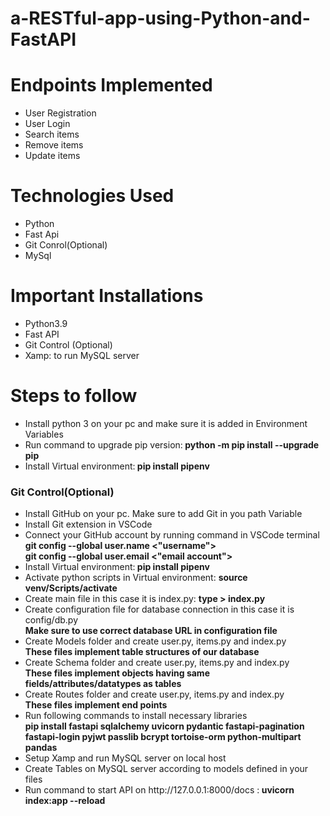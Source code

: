 # a-RESTful-app-using-Python-and-FastAPI
<html>
<h1>Endpoints Implemented</h1>

<ul>
  <li>User Registration</li>
  <li>User Login</li>
  <li>Search items</li>
  <li>Remove items</li>
  <li>Update items</li>
</ul>

<h1>Technologies Used</h1>
<ul>
  <li>Python</li>
  <li>Fast Api</li>
  <li>Git Conrol(Optional)</li>
  <li>MySql</li>
</ul>

<h1> Important Installations</h1>
<ul>
  <li>Python3.9</li>
  <li>Fast API</li>
  <li>Git Control (Optional)</li>
  <li>Xamp: to run MySQL server</li>
</ul>
<h1>Steps to follow</h1>
<ul>
  <li>Install python 3 on your pc and make sure it is added in Environment Variables</li>
  <li>Run command to upgrade pip version:<b> python -m pip install --upgrade pip </b></li>
  <li>Install Virtual environment:<b> pip install pipenv </b></li>
</ul>
<h3>Git Control(Optional)</h3>
<ul>
  <li>Install GitHub on your pc. Make sure to add Git in you path Variable</li>
  <li>Install Git extension in VSCode</li>
  <li>Connect your GitHub account by running command in VSCode terminal </li>
  <b> git config --global user.name <"username">  </b><br>
   <b>git config --global user.email <"email account"> </b>
  <li>Install Virtual environment:<b> pip install pipenv </b> </li>
  <li>Activate python scripts in Virtual environment: <b> source venv/Scripts/activate  </b> </li>
  <li>Create main file in this case it is index.py: <b> type > index.py</b></li>
  <li>Create configuration file for database connection in this case it is config/db.py</li>
  <b>Make sure to use correct database URL in configuration file</b>
  <li>Create Models folder and create user.py, items.py and index.py</li>
  <b>These files implement table structures of our database</b>
  <li>Create Schema folder and create user.py, items.py and index.py</li>
  <b>These files implement objects having same fields/attributes/datatypes as tables</b>
  <li>Create Routes folder and create user.py, items.py and index.py</li>
  <b>These files implement end points</b>
  <li>Run following commands to install necessary libraries</li>
  <b>pip install fastapi sqlalchemy uvicorn pydantic fastapi-pagination fastapi-login pyjwt  passlib bcrypt tortoise-orm python-multipart pandas</b><br>
  <li>Setup Xamp and run MySQL server on local host</li>
  <li>Create Tables on MySQL server according to models defined in your files</li>
  <li> Run command to start API on http://127.0.0.1:8000/docs :<b> uvicorn index:app --reload</b></li>
</ul>
</html>